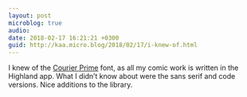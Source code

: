 ```yaml
---
layout: post
microblog: true
audio: 
date: 2018-02-17 16:21:21 +0300
guid: http://kaa.micro.blog/2018/02/17/i-knew-of.html
---
```

I knew of the [Courier Prime](https://quoteunquoteapps.com/courierprime/) font, as all my comic work is written in the Highland app. What I didn’t know about were the sans serif and code versions. Nice additions to the library. 
